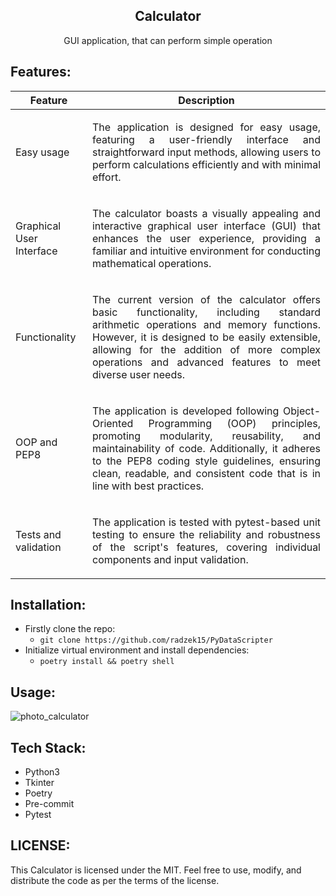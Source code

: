 <div align="center">
  <a href="https://github.com/radzek15/Calculator"></a>
  <h2 align="center">Calculator</h2>
  <p align="center">GUI application, that can perform simple operation</p>
</div>

## Features:

| Feature                  | Description                                                                                                                                                                                                                                                                                                                  |
|--------------------------|------------------------------------------------------------------------------------------------------------------------------------------------------------------------------------------------------------------------------------------------------------------------------------------------------------------------------|
| Easy usage               | <p align="justify">The application is designed for easy usage, featuring a user-friendly interface and straightforward input methods, allowing users to perform calculations efficiently and with minimal effort.</p>                                                                                                        |
| Graphical User Interface | <p align="justify">The calculator boasts a visually appealing and interactive graphical user interface (GUI) that enhances the user experience, providing a familiar and intuitive environment for conducting mathematical operations.</p>                                                                                   |
| Functionality            | <p align="justify">The current version of the calculator offers basic functionality, including standard arithmetic operations and memory functions. However, it is designed to be easily extensible, allowing for the addition of more complex operations and advanced features to meet diverse user needs.</p>              |
| OOP and PEP8             | <p align="justify">The application is developed following Object-Oriented Programming (OOP) principles, promoting modularity, reusability, and maintainability of code. Additionally, it adheres to the PEP8 coding style guidelines, ensuring clean, readable, and consistent code that is in line with best practices.</p> |
| Tests and validation     | <p align="justify">The application is tested with pytest-based unit testing to ensure the reliability and robustness of the script's features, covering individual components and input validation.</p>                                                                                                                      |


## Installation:

   * Firstly clone the repo:
     * `git clone https://github.com/radzek15/PyDataScripter`
   * Initialize virtual environment and install dependencies:
     * `poetry install && poetry shell`


## Usage:

![photo_calculator](https://github.com/radzek15/Calculator/assets/79796741/dc1c4025-d038-4771-80ba-f17ec2678752)


## Tech Stack:
   * Python3
   * Tkinter
   * Poetry
   * Pre-commit
   * Pytest

## LICENSE:
This Calculator is licensed under the MIT. Feel free to use, modify, and distribute the code as per the terms of the license.
